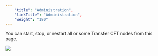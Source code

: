 ```yaml
---
    "title": "Administration",
    "linkTitle": "Administration",
    "weight": "180"
---
```

You can start, stop, or restart all or some Transfer CFT nodes from this page.

![](/Images/TransferCFT/administration.png)
